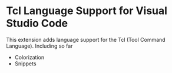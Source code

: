 # Tcl Language Support for Visual Studio Code

This extension adds language support for the Tcl (Tool Command Language). Including so far

- Colorization
- Snippets